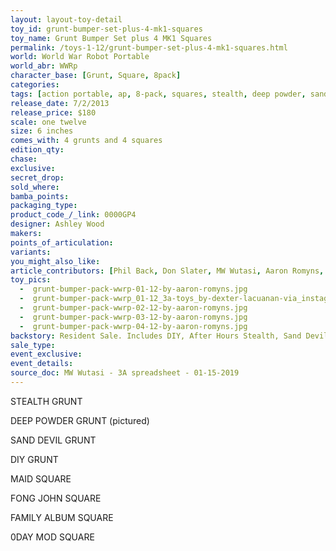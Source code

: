 ```yaml
---
layout: layout-toy-detail 
toy_id: grunt-bumper-set-plus-4-mk1-squares
toy_name: Grunt Bumper Set plus 4 MK1 Squares
permalink: /toys-1-12/grunt-bumper-set-plus-4-mk1-squares.html
world: World War Robot Portable
world_abr: WWRp
character_base: [Grunt, Square, 8pack]
categories: 
tags: [action portable, ap, 8-pack, squares, stealth, deep powder, sand devil, diy, maid, fong john, family album, 0day mod, pack]
release_date: 7/2/2013
release_price: $180 
scale: one twelve
size: 6 inches
comes_with: 4 grunts and 4 squares
edition_qty: 
chase: 
exclusive: 
secret_drop: 
sold_where: 
bamba_points: 
packaging_type: 
product_code_/_link: 0000GP4
designer: Ashley Wood
makers: 
points_of_articulation: 
variants: 
you_might_also_like: 
article_contributors: [Phil Back, Don Slater, MW Wutasi, Aaron Romyns, Dexter Lacuanan]
toy_pics: 
  -  grunt-bumper-pack-wwrp-01-12-by-aaron-romyns.jpg
  -  grunt-bumper-pack-wwrp_01-12_3a-toys_by-dexter-lacuanan-via_instagram.jpg
  -  grunt-bumper-pack-wwrp-02-12-by-aaron-romyns.jpg
  -  grunt-bumper-pack-wwrp-03-12-by-aaron-romyns.jpg
  -  grunt-bumper-pack-wwrp-04-12-by-aaron-romyns.jpg
backstory: Resident Sale. Includes DIY, After Hours Stealth, Sand Devil 666th and Deep Powder. MK1 Square Fong John, Rothchild Maid P18, Family Album & 0day MOD
sale_type: 
event_exclusive: 
event_details: 
source_doc: MW Wutasi - 3A spreadsheet - 01-15-2019
---
```

STEALTH GRUNT

DEEP POWDER GRUNT (pictured)

SAND DEVIL GRUNT

DIY GRUNT

MAID SQUARE

FONG JOHN SQUARE

FAMILY ALBUM SQUARE

0DAY MOD SQUARE